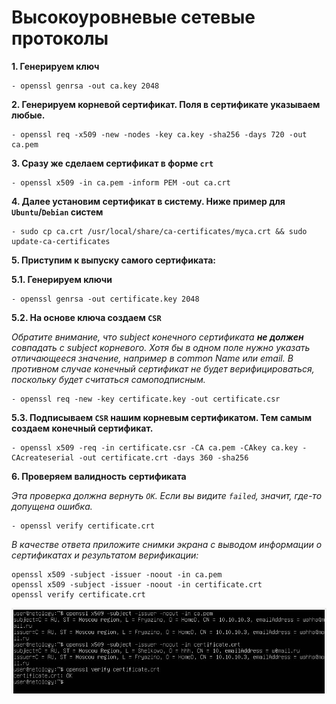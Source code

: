 # Высокоуровневые сетевые протоколы


**1. Генерируем ключ**

```
- openssl genrsa -out ca.key 2048
```

**2. Генерируем корневой сертификат. Поля в сертификате указываем любые.**

```
- openssl req -x509 -new -nodes -key ca.key -sha256 -days 720 -out ca.pem
```

**3. Сразу же сделаем сертификат в форме `crt`**

```
- openssl x509 -in ca.pem -inform PEM -out ca.crt
```

**4. Далее установим сертификат в систему. Ниже пример для `Ubuntu`/`Debian` систем**

```
- sudo cp ca.crt /usr/local/share/ca-certificates/myca.crt && sudo update-ca-certificates
```

**5. Приступим к выпуску самого сертификата:**

**5.1. Генерируем ключи**

```
- openssl genrsa -out certificate.key 2048
```

**5.2. На основе ключа создаем `CSR`**

*Обратите внимание, что subject конечного сертификата __не должен__ совпадать с subject корневого. Хотя бы в одном поле нужно указать отличающееся значение, например в common Name или email. В противном случае конечный сертификат не будет верифицироваться, поскольку будет считаться самоподписным.*

```
- openssl req -new -key certificate.key -out certificate.csr
```

**5.3. Подписываем `CSR` нашим корневым сертификатом. Тем самым создаем конечный сертификат.**

```
- openssl x509 -req -in certificate.csr -CA ca.pem -CAkey ca.key -CAcreateserial -out certificate.crt -days 360 -sha256
```

**6. Проверяем валидность сертификата**

*Эта проверка должна вернуть `OK`. Если вы видите `failed`, значит, где-то допущена ошибка.*

```
- openssl verify certificate.crt
```


*В качестве ответа приложите снимки экрана с выводом информации о сертификатах и результатом верификации:*
```
openssl x509 -subject -issuer -noout -in ca.pem
openssl x509 -subject -issuer -noout -in certificate.crt
openssl verify certificate.crt
```

![](./images/1.jpeg)